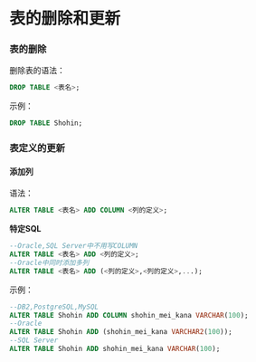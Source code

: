 表的删除和更新
==================================
### 表的删除
删除表的语法：
```sql
DROP TABLE <表名>;
```
示例：
```sql
DROP TABLE Shohin;
```
### 表定义的更新
#### 添加列
语法：
```sql
ALTER TABLE <表名> ADD COLUMN <列的定义>;
```
**特定SQL**
```sql
--Oracle,SQL Server中不用写COLUMN
ALTER TABLE <表名> ADD <列的定义>;
--Oracle中同时添加多列
ALTER TABLE <表名> ADD (<列的定义>,<列的定义>,...);
```
示例：
```sql
--DB2,PostgreSQL,MySQL
ALTER TABLE Shohin ADD COLUMN shohin_mei_kana VARCHAR(100);
--Oracle
ALTER TABLE Shohin ADD (shohin_mei_kana VARCHAR2(100));
--SQL Server
ALTER TABLE Shohin ADD shohin_mei_kana VARCHAR(100);
```
